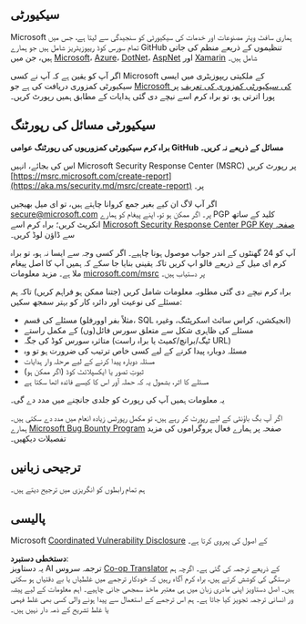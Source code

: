<!--
CO_OP_TRANSLATOR_METADATA:
{
  "original_hash": "cc205495d4eace1fabcdee963024069f",
  "translation_date": "2025-06-12T11:04:32+00:00",
  "source_file": "SECURITY.md",
  "language_code": "ur"
}
-->
## سیکیورٹی

Microsoft ہماری سافٹ ویئر مصنوعات اور خدمات کی سیکیورٹی کو سنجیدگی سے لیتا ہے، جس میں تمام سورس کوڈ ریپوزیٹریز شامل ہیں جو ہمارے GitHub تنظیموں کے ذریعے منظم کی جاتی ہیں، جن میں [Microsoft](https://github.com/Microsoft)، [Azure](https://github.com/Azure)، [DotNet](https://github.com/dotnet)، [AspNet](https://github.com/aspnet) اور [Xamarin](https://github.com/xamarin) شامل ہیں۔

اگر آپ کو یقین ہے کہ آپ نے کسی Microsoft کے ملکیتی ریپوزیٹری میں ایسی سیکیورٹی کمزوری دریافت کی ہے جو [Microsoft کی سیکیورٹی کمزوری کی تعریف](https://aka.ms/security.md/definition) پر پورا اترتی ہو، تو براہ کرم اسے نیچے دی گئی ہدایات کے مطابق ہمیں رپورٹ کریں۔

## سیکیورٹی مسائل کی رپورٹنگ

**براہ کرم سیکیورٹی کمزوریوں کی رپورٹنگ عوامی GitHub مسائل کے ذریعے نہ کریں۔**

اس کی بجائے، انہیں Microsoft Security Response Center (MSRC) پر رپورٹ کریں [https://msrc.microsoft.com/create-report](https://aka.ms/security.md/msrc/create-report) پر۔

اگر آپ لاگ ان کیے بغیر جمع کروانا چاہتے ہیں، تو ای میل بھیجیں [secure@microsoft.com](mailto:secure@microsoft.com) پر۔ اگر ممکن ہو تو، اپنے پیغام کو ہمارے PGP کلید کے ساتھ انکرپٹ کریں؛ براہ کرم اسے [Microsoft Security Response Center PGP Key صفحہ](https://aka.ms/security.md/msrc/pgp) سے ڈاؤن لوڈ کریں۔

آپ کو 24 گھنٹوں کے اندر جواب موصول ہونا چاہیے۔ اگر کسی وجہ سے ایسا نہ ہو، تو براہ کرم ای میل کے ذریعے فالو اپ کریں تاکہ یقینی بنایا جا سکے کہ ہمیں آپ کا اصل پیغام ملا ہے۔ مزید معلومات [microsoft.com/msrc](https://www.microsoft.com/msrc) پر دستیاب ہیں۔

براہ کرم نیچے دی گئی مطلوبہ معلومات شامل کریں (جتنا ممکن ہو فراہم کریں) تاکہ ہم مسئلے کی نوعیت اور دائرہ کار کو بہتر سمجھ سکیں:

  * مسئلے کی قسم (مثلاً بفر اوورفلو، SQL انجیکشن، کراس سائٹ اسکرپٹنگ، وغیرہ)
  * مسئلے کی ظاہری شکل سے متعلق سورس فائل(وں) کے مکمل راستے
  * متاثرہ سورس کوڈ کی جگہ (ٹیگ/برانچ/کمیٹ یا براہ راست URL)
  * مسئلہ دوبارہ پیدا کرنے کے لیے کسی خاص ترتیب کی ضرورت ہو تو وہ
  * مسئلہ دوبارہ پیدا کرنے کے لیے مرحلہ وار ہدایات
  * ثبوتِ تصور یا ایکسپلائٹ کوڈ (اگر ممکن ہو)
  * مسئلے کا اثر، بشمول یہ کہ حملہ آور اس کا کیسے فائدہ اٹھا سکتا ہے

یہ معلومات ہمیں آپ کی رپورٹ کو جلدی جانچنے میں مدد دے گی۔

اگر آپ بگ باؤنٹی کے لیے رپورٹ کر رہے ہیں، تو مکمل رپورٹس زیادہ انعام میں مدد دے سکتی ہیں۔ ہمارے [Microsoft Bug Bounty Program](https://aka.ms/security.md/msrc/bounty) صفحہ پر ہمارے فعال پروگراموں کی مزید تفصیلات دیکھیں۔

## ترجیحی زبانیں

ہم تمام رابطوں کو انگریزی میں ترجیح دیتے ہیں۔

## پالیسی

Microsoft [Coordinated Vulnerability Disclosure](https://aka.ms/security.md/cvd) کے اصول کی پیروی کرتا ہے۔

**دستخطی دستبرد**:  
یہ دستاویز AI ترجمہ سروس [Co-op Translator](https://github.com/Azure/co-op-translator) کے ذریعے ترجمہ کی گئی ہے۔ اگرچہ ہم درستگی کی کوشش کرتے ہیں، براہ کرم آگاہ رہیں کہ خودکار ترجمے میں غلطیاں یا بے دقتیاں ہو سکتی ہیں۔ اصل دستاویز اپنی مادری زبان میں ہی معتبر ماخذ سمجھی جانی چاہیے۔ اہم معلومات کے لیے پیشہ ور انسانی ترجمہ تجویز کیا جاتا ہے۔ ہم اس ترجمے کے استعمال سے پیدا ہونے والی کسی بھی غلط فہمی یا غلط تشریح کے ذمہ دار نہیں ہیں۔